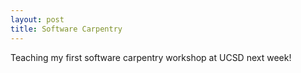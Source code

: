 ```yaml
---
layout: post
title: Software Carpentry
---
```


Teaching my first software carpentry workshop at UCSD next week!


